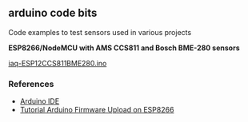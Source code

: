 ## arduino code bits
Code examples to test sensors used in various projects

**ESP8266/NodeMCU with AMS CCS811 and Bosch BME-280 sensors**

[iaq-ESP12CCS811BME280.ino](https://github.com/skitsanos/arduino/iaq-ESP12CCS811BME280.ino)


### References

- [Arduino IDE](https://www.arduino.cc/en/Main/Software)
- [Tutorial Arduino Firmware Upload on ESP8266](http://www.esp8266.nu/index.php/Tutorial_Arduino_Firmware_Upload)
